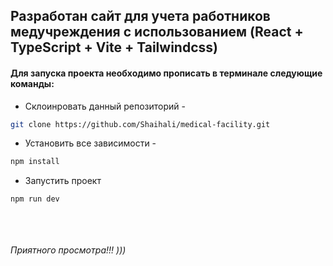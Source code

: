 ## Разработан сайт для учета работников медучреждения с использованием (React + TypeScript + Vite + Tailwindcss)

#### Для запуска проекта необходимо прописать в терминале следующие команды:

- Склоинровать данный репозиторий -

```bash
git clone https://github.com/Shaihali/medical-facility.git
```

- Установить все зависимости -

```bash
npm install
```

- Запустить проект

```bash
npm run dev
```

<br><br><br>_Приятного просмотра!!! )))_
